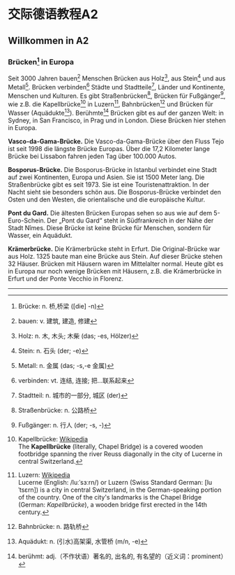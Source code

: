 # 交际德语教程A2

## Willkommen in A2

### Brücken[^1] in Europa

Seit 3000 Jahren bauen[^2] Menschen Brücken aus Holz[^3], aus Stein[^4] und aus Metall[^5]. Brücken verbinden[^6] Städte und Stadtteile[^7], Länder und Kontinente, Menschen und Kulturen. Es gibt Straßenbrücken[^8], Brücken für Fußgänger[^9], wie z.B. die Kapellbrücke[^10] in Luzern[^11], Bahnbrücken[^12] und Brücken für Wasser (Aquädukte[^13]). Berühmte[^14] Brücken gibt es auf der ganzen Welt: in Sydney, in San Francisco, in Prag und in London. Diese Brücken hier stehen in Europa.

**Vasco-da-Gama-Brücke.** Die Vasco-da-Gama-Brücke über den Fluss Tejo ist seit 1998 die längste Brücke Europas. Über die 17,2 Kilometer lange Brücke bei Lissabon fahren jeden Tag über 100.000 Autos.

**Bosporus-Brücke.** Die Bosporus-Brücke in Istanbul verbindet eine Stadt auf zwei Kontinenten, Europa und Asien. Sie ist 1500 Meter lang. Die Straßenbrücke gibt es seit 1973. Sie ist eine Touristenattraktion. In der Nacht sieht sie besonders schön aus. Die Bosporus-Brücke verbindet den Osten und den Westen, die orientalische und die europäische Kultur.

**Pont du Gard.** Die ältesten Brücken Europas sehen so aus wie auf dem 5-Euro-Schein. Der „Pont du Gard“ steht in Südfrankreich in der Nähe der Stadt Nîmes. Diese Brücke ist keine Brücke für Menschen, sondern für Wasser, ein Aquädukt. 

**Krämerbrücke.** Die Krämerbrücke steht in Erfurt. Die Original-Brücke war aus Holz. 1325 baute man eine Brücke aus Stein. Auf dieser Brücke stehen 32 Häuser. Brücken mit Häusern waren im Mittelalter normal. Heute gibt es in Europa nur noch wenige Brücken mit Häusern, z.B. die Krämerbrücke in Erfurt und der Ponte Vecchio in Florenz.

---

[^1]: Brücke: n. 桥,桥梁 ([die] -n)

[^2]: bauen: v. 建筑, 建造, 修建

[^3]: Holz: n. 木, 木头; 木柴 (das; -es, Hölzer)

[^4]: Stein: n. 石头 (der; -e)

[^5]: Metall: n. 金属 (das; -s,-e 金属)

[^6]: verbinden: vt. 连结, 连接; 把...联系起来

[^7]: Stadtteil: n. 城市的一部分, 城区 (der)

[^8]: Straßenbrücke: n. 公路桥

[^9]: Fußgänger: n. 行人 (der; -s, -)

[^10]: Kapellbrücke: [Wikipedia](https://en.wikipedia.org/wiki/Kapellbrücke)<br/>The **Kapellbrücke** (literally, Chapel Bridge) is a covered wooden footbridge spanning the river Reuss diagonally in the city of Lucerne in central Switzerland.

[^11]: Luzern: [Wikipedia](https://en.wikipedia.org/wiki/Lucerne)<br/>Lucerne (English: /luːˈsɜːrn/) or Luzern (Swiss Standard German: [luˈtsɛrn]) is a city in central Switzerland, in the German-speaking portion of the country. One of the city's landmarks is the Chapel Bridge (German: *Kapellbrücke*), a wooden bridge first erected in the 14th century.

[^12]: Bahnbrücke: n. 路轨桥

[^13]: Aquädukt: n. (引水)高架渠, 水管桥 (m/n, -e)

[^14]: berühmt: adj.（不作状语）著名的, 出名的, 有名望的（近义词：prominent）
